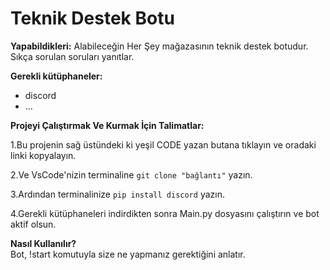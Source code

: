 # Teknik Destek Botu

**Yapabildikleri:** Alabileceğin Her Şey mağazasının teknik destek botudur. Sıkça sorulan soruları yanıtlar.

**Gerekli kütüphaneler:**  
- discord  
- ...

**Projeyi Çalıştırmak Ve Kurmak İçin Talimatlar:**

1.Bu projenin sağ üstündeki ki yeşil CODE yazan butana tıklayın ve oradaki linki kopyalayın.

2.Ve VsCode'nizin terminaline `git clone "bağlantı"` yazın.

3.Ardından terminalinize `pip install discord` yazın.

4.Gerekli kütüphaneleri indirdikten sonra Main.py dosyasını çalıştırın ve bot aktif olsun.

**Nasıl Kullanılır?**  
Bot, !start komutuyla size ne yapmanız gerektiğini anlatır.
